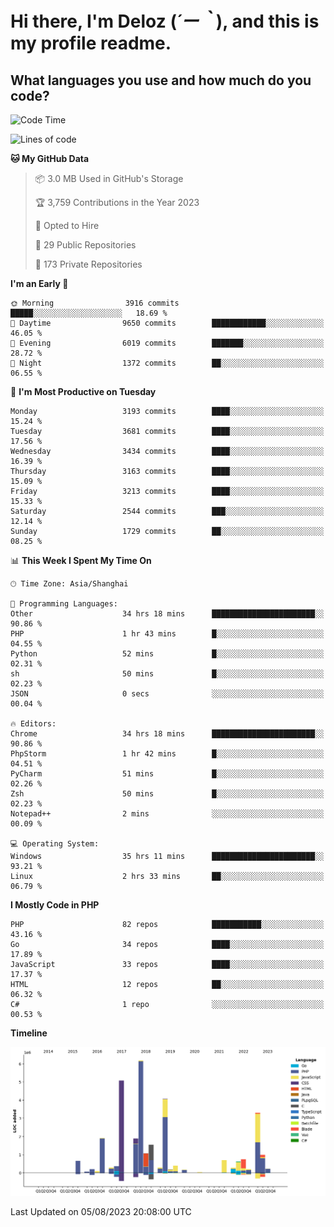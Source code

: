 # **Hi there, I'm Deloz (*´ー｀*), and this is my profile readme.**

## **What languages you use and how much do you code?**

<!--START_SECTION:waka-->
![Code Time](http://img.shields.io/badge/Code%20Time-2%2C058%20hrs%2026%20mins-blue)

![Lines of code](https://img.shields.io/badge/From%20Hello%20World%20I%27ve%20Written-31.5%20million%20lines%20of%20code-blue)

**🐱 My GitHub Data** 

> 📦 3.0 MB Used in GitHub's Storage 
 > 
> 🏆 3,759 Contributions in the Year 2023
 > 
> 💼 Opted to Hire
 > 
> 📜 29 Public Repositories 
 > 
> 🔑 173 Private Repositories 
 > 
**I'm an Early 🐤** 

```text
🌞 Morning                3916 commits        █████░░░░░░░░░░░░░░░░░░░░   18.69 % 
🌆 Daytime                9650 commits        ████████████░░░░░░░░░░░░░   46.05 % 
🌃 Evening                6019 commits        ███████░░░░░░░░░░░░░░░░░░   28.72 % 
🌙 Night                  1372 commits        ██░░░░░░░░░░░░░░░░░░░░░░░   06.55 % 
```
📅 **I'm Most Productive on Tuesday** 

```text
Monday                   3193 commits        ████░░░░░░░░░░░░░░░░░░░░░   15.24 % 
Tuesday                  3681 commits        ████░░░░░░░░░░░░░░░░░░░░░   17.56 % 
Wednesday                3434 commits        ████░░░░░░░░░░░░░░░░░░░░░   16.39 % 
Thursday                 3163 commits        ████░░░░░░░░░░░░░░░░░░░░░   15.09 % 
Friday                   3213 commits        ████░░░░░░░░░░░░░░░░░░░░░   15.33 % 
Saturday                 2544 commits        ███░░░░░░░░░░░░░░░░░░░░░░   12.14 % 
Sunday                   1729 commits        ██░░░░░░░░░░░░░░░░░░░░░░░   08.25 % 
```


📊 **This Week I Spent My Time On** 

```text
🕑︎ Time Zone: Asia/Shanghai

💬 Programming Languages: 
Other                    34 hrs 18 mins      ███████████████████████░░   90.86 % 
PHP                      1 hr 43 mins        █░░░░░░░░░░░░░░░░░░░░░░░░   04.55 % 
Python                   52 mins             █░░░░░░░░░░░░░░░░░░░░░░░░   02.31 % 
sh                       50 mins             █░░░░░░░░░░░░░░░░░░░░░░░░   02.23 % 
JSON                     0 secs              ░░░░░░░░░░░░░░░░░░░░░░░░░   00.04 % 

🔥 Editors: 
Chrome                   34 hrs 18 mins      ███████████████████████░░   90.86 % 
PhpStorm                 1 hr 42 mins        █░░░░░░░░░░░░░░░░░░░░░░░░   04.51 % 
PyCharm                  51 mins             █░░░░░░░░░░░░░░░░░░░░░░░░   02.26 % 
Zsh                      50 mins             █░░░░░░░░░░░░░░░░░░░░░░░░   02.23 % 
Notepad++                2 mins              ░░░░░░░░░░░░░░░░░░░░░░░░░   00.09 % 

💻 Operating System: 
Windows                  35 hrs 11 mins      ███████████████████████░░   93.21 % 
Linux                    2 hrs 33 mins       ██░░░░░░░░░░░░░░░░░░░░░░░   06.79 % 
```

**I Mostly Code in PHP** 

```text
PHP                      82 repos            ███████████░░░░░░░░░░░░░░   43.16 % 
Go                       34 repos            ████░░░░░░░░░░░░░░░░░░░░░   17.89 % 
JavaScript               33 repos            ████░░░░░░░░░░░░░░░░░░░░░   17.37 % 
HTML                     12 repos            ██░░░░░░░░░░░░░░░░░░░░░░░   06.32 % 
C#                       1 repo              ░░░░░░░░░░░░░░░░░░░░░░░░░   00.53 % 
```



**Timeline**

![Lines of Code chart](https://raw.githubusercontent.com/deloz/deloz/main/assets/bar_graph.png)


 Last Updated on 05/08/2023 20:08:00 UTC
<!--END_SECTION:waka-->
